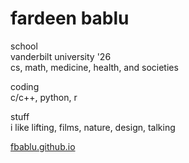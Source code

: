 # fardeen bablu

school  
vanderbilt university  '26  
cs, math, medicine, health, and societies  
  
coding  
c/c++, python, r
  
stuff  
i like lifting, films, nature, design, talking

[fbablu.github.io](https://fbablu.github.io/)
